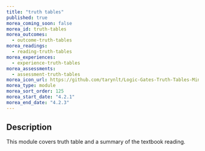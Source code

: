 ```yaml
---
title: "truth tables"
published: true
morea_coming_soon: false
morea_id: truth-tables
morea_outcomes:
  - outcome-truth-tables
morea_readings:
  - reading-truth-tables
morea_experiences:
  - experience-truth-tables
morea_assessments:
  - assessment-truth-tables
morea_icon_url: https://github.com/tarynlt/Logic-Gates-Truth-Tables-Min-and-Max-Terms/blob/main/images/truth%20table.jpg
morea_type: module
morea_sort_order: 125
morea_start_date: "4.2.1"
morea_end_date: "4.2.3"
---
```



## Description

This module covers truth table and a summary of the textbook reading.
